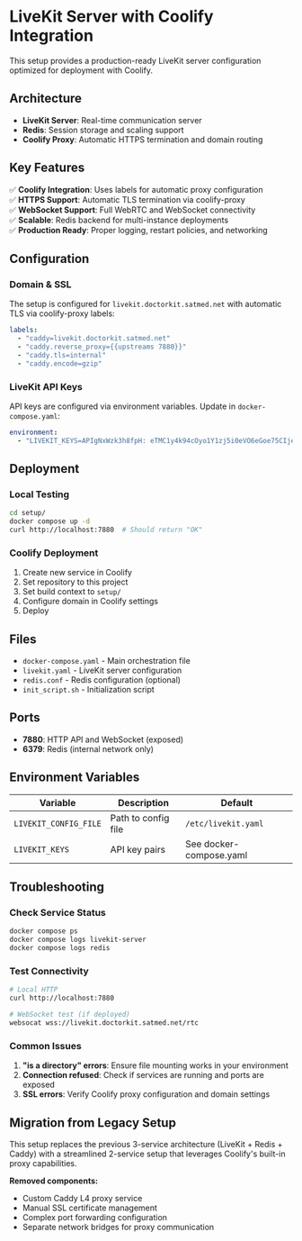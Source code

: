 # LiveKit Server with Coolify Integration

This setup provides a production-ready LiveKit server configuration optimized for deployment with Coolify.

## Architecture

- **LiveKit Server**: Real-time communication server
- **Redis**: Session storage and scaling support
- **Coolify Proxy**: Automatic HTTPS termination and domain routing

## Key Features

✅ **Coolify Integration**: Uses labels for automatic proxy configuration  
✅ **HTTPS Support**: Automatic TLS termination via coolify-proxy  
✅ **WebSocket Support**: Full WebRTC and WebSocket connectivity  
✅ **Scalable**: Redis backend for multi-instance deployments  
✅ **Production Ready**: Proper logging, restart policies, and networking  

## Configuration

### Domain & SSL
The setup is configured for `livekit.doctorkit.satmed.net` with automatic TLS via coolify-proxy labels:

```yaml
labels:
  - "caddy=livekit.doctorkit.satmed.net"
  - "caddy.reverse_proxy={{upstreams 7880}}"
  - "caddy.tls=internal"
  - "caddy.encode=gzip"
```

### LiveKit API Keys
API keys are configured via environment variables. Update in `docker-compose.yaml`:

```yaml
environment:
  - "LIVEKIT_KEYS=APIgNxWzk3h8fpH: eTMC1y4k94cOyo1Y1zj5i0eVO6eGoe75CIjebOg4j6bB"
```

## Deployment

### Local Testing
```bash
cd setup/
docker compose up -d
curl http://localhost:7880  # Should return "OK"
```

### Coolify Deployment
1. Create new service in Coolify
2. Set repository to this project
3. Set build context to `setup/`
4. Configure domain in Coolify settings
5. Deploy

## Files

- `docker-compose.yaml` - Main orchestration file
- `livekit.yaml` - LiveKit server configuration
- `redis.conf` - Redis configuration (optional)
- `init_script.sh` - Initialization script

## Ports

- **7880**: HTTP API and WebSocket (exposed)
- **6379**: Redis (internal network only)

## Environment Variables

| Variable | Description | Default |
|----------|-------------|---------|
| `LIVEKIT_CONFIG_FILE` | Path to config file | `/etc/livekit.yaml` |
| `LIVEKIT_KEYS` | API key pairs | See docker-compose.yaml |

## Troubleshooting

### Check Service Status
```bash
docker compose ps
docker compose logs livekit-server
docker compose logs redis
```

### Test Connectivity
```bash
# Local HTTP
curl http://localhost:7880

# WebSocket test (if deployed)
websocat wss://livekit.doctorkit.satmed.net/rtc
```

### Common Issues

1. **"is a directory" errors**: Ensure file mounting works in your environment
2. **Connection refused**: Check if services are running and ports are exposed
3. **SSL errors**: Verify Coolify proxy configuration and domain settings

## Migration from Legacy Setup

This setup replaces the previous 3-service architecture (LiveKit + Redis + Caddy) with a streamlined 2-service setup that leverages Coolify's built-in proxy capabilities.

**Removed components:**
- Custom Caddy L4 proxy service
- Manual SSL certificate management
- Complex port forwarding configuration
- Separate network bridges for proxy communication

